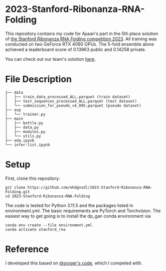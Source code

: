 # 2023-Stanford-Ribonanza-RNA-Folding
This repository contains my code for Ayaan's part in the 5th place solution of [the Stanford Ribonanza RNA Folding competition 2023](https://www.kaggle.com/competitions/stanford-ribonanza-rna-folding/overview). All training was conducted on two GeForce RTX 4090 GPUs. The 5-fold ensemble alone achieved a leaderboard score of 0.13963 public and 0.14258 private.

You can check out our team's solution [here](https://www.kaggle.com/competitions/stanford-ribonanza-rna-folding/discussion/460250).

# File Description
```
├── data
│   ├── train_data_processed_ALL.parquet (train dataset)
│   ├── test_sequences_processed_ALL.parquet (test dataset)
│   └── submission_for_pseudo_v4_095.parquet (pseudo dataset)
├── exp
│   └── trainer.py
├── main
│   ├── bottle.py
│   ├── data.py
│   ├── modules.py
│   └── utils.py
├── eda.ipynb
└── infer-list.ipynb
```

# Setup
First, clone this repository:
```
git clone https://github.com/ehdgnsdl/2023-Stanford-Ribonanza-RNA-Folding.git
cd 2023-Stanford-Ribonanza-RNA-Folding
```
The code is tested for Python 3.11.5 and the packages listed in environment.yml. The basic requirements are PyTorch and Torchvision. The easiest way to get going is to install the dp_gan conda environment via
```
conda env create --file environment.yml
conda activate stanford_rna
```




# Reference
I developed this based on [@sroger's code](https://github.com/s-rog/StanfordRibonanza2023), which I competed with.
